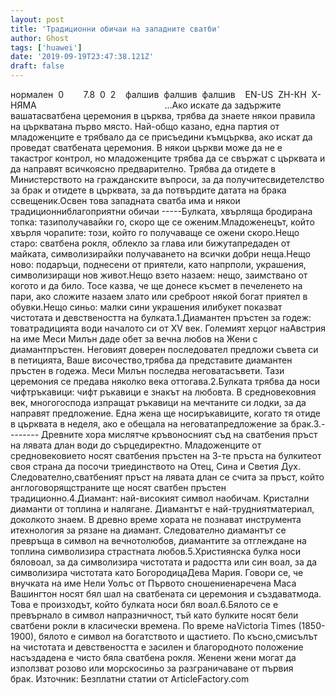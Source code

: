 ```yaml
---
layout: post
title: 'Традиционни обичаи на западните сватби'
author: Ghost
tags: ['huawei']
date: '2019-09-19T23:47:38.121Z'
draft: false
---
```


нормален  0        7.8  0  2    фалшив  фалшив  фалшив    EN-US  ZH-КН  X-НЯМА                                                    ...Ако искате да задържите вашатасватбена церемония в църква, трябва да знаете някои правила на църкватана първо място. Най-общо казано, една партия от младоженците е трябвало да се присъедини къмцърква, ако искат да проведат сватбената церемония. В някои църкви може да не е такастрог контрол, но младоженците трябва да се свържат с църквата и да направят всичкоясно предварително. Трябва да отидете в Министерството на гражданските въпроси, за да получитесвидетелство за брак и отидете в църквата, за да потвърдите датата на брака ссвещеник.Освен това западната сватба има и някои традиционниблагоприятни обичаи -----Булката, хвърляща бродирана топка: тазиполучавайки го, скоро ще се оженим.Младоженецът, който хвърля чорапите: този, който го получаваще се ожени скоро.Нещо старо: сватбена рокля, облекло за глава или бижутапредаден от майката, символизирайки получаването на всички добри неща.Нещо ново: подаръци, поднесени от приятели, като напрполи, украшения, символизиращи нов живот.Нещо взето назаем: нещо, заимствано от когото и да било. Тосе казва, че ще донесе късмет в печеленето на пари, ако сложите назаем злато или среброот някой богат приятел в обувки.Нещо синьо: малки сини украшения илибукет показват чистотата и девствеността на булката.1.Диамантен пръстен за годеж: товатрадицията води началото си от XV век. Големият херцог наАвстрия на име Меси Милън даде обет за вечна любов на Жени с диамантпръстен. Неговият доверен последовател предложи съвета си в петицията, Ваше височество,трябва да представите диамантен пръстен в годежа. Меси Милън последва неговатасъвети. Тази церемония се предава няколко века оттогава.2.Булката трябва да носи чифтръкавици: чифт ръкавици е знакът на любовта. В средновековния век, многогоспода изпращат ръкавици на мечтаните си лодки, за да направят предложение. Една жена ще носиръкавиците, когато тя отиде в църквата в неделя, ако е обещала на неговатапредложение за брак.3.-------- Древните хора мислятче кръвоносният съд на сватбения пръст на лявата длан води до сърцедиректно. Младоженците от средновековието носят сватбения пръстен на 3-те пръста на булкитеот своя страна да посочи триединството на Отец, Сина и Светия Дух. Следователно,сватбеният пръст на лявата длан се счита за пръст, който англоговорящстраните ще носят сватбен пръстен традиционно.4.Диамант: най-високият символ наобичам. Кристални диаманти от топлина и налягане. Диамантът е най-трудниятматериал, доколкото знаем. В древно време хората не познават инструмента итехнология за рязане на диамант. Следователно диамантът се превръща в символ на вечнотолюбов, диамантите за отглеждане на топлина символизира страстната любов.5.Християнска булка носи бяловоал, за да символизира чистотата и радостта или син воал, за да символизира чистотата като БогородицаДева Мария. Говори се, че внучката на име Нели Уолъс от Първото сношениенаречена Маса Вашингтон носят бял шал на сватбената си церемония и създаватмода. Това е произходът, който булката носи бял воал.6.Бялото се е превърнало в символ напразничност, тъй като булките носят бели сватбени рокли в класически времена. По време наVictoria Times (1850-1900), бялото е символ на богатството и щастието. По късно,смисълът на чистотата и девствеността е засилен и благородното положение насъздадена е чисто бяла сватбена рокля. Женени жени могат да използват розово или морскосиньо за разграничаване от първия брак. Източник: Безплатни статии от ArticleFactory.com
